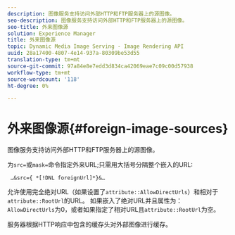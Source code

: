 ```yaml
---
description: 图像服务支持访问外部HTTP和FTP服务器上的源图像。
seo-description: 图像服务支持访问外部HTTP和FTP服务器上的源图像。
seo-title: 外来图像源
solution: Experience Manager
title: 外来图像源
topic: Dynamic Media Image Serving - Image Rendering API
uuid: 28a17400-4807-4e14-937a-80309be53d55
translation-type: tm+mt
source-git-commit: 97a84e8e7edd3d834ca42069eae7c09c00d57938
workflow-type: tm+mt
source-wordcount: '118'
ht-degree: 0%

---
```



# 外来图像源{#foreign-image-sources}

图像服务支持访问外部HTTP和FTP服务器上的源图像。

为`src=`或`mask=`命令指定外来URL;只需用大括号分隔整个嵌入的URL:

` …&src={ *[!DNL foreignUrl]*}&…`

允许使用完全绝对URL（如果设置了`attribute::AllowDirectUrls`）和相对于`attribute::RootUrl`的URL。 如果嵌入了绝对URL并且属性为：`AllowDirectUrls`为0，或者如果指定了相对URL且`attribute::RootUrl`为空。

服务器根据HTTP响应中包含的缓存头对外部图像进行缓存。
